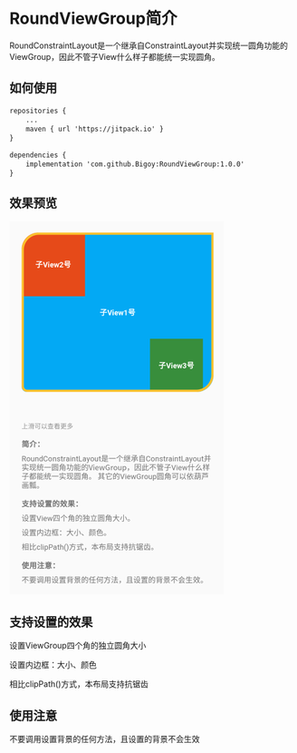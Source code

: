 # RoundViewGroup简介
RoundConstraintLayout是一个继承自ConstraintLayout并实现统一圆角功能的ViewGroup，因此不管子View什么样子都能统一实现圆角。

## 如何使用
```
repositories {
	...
	maven { url 'https://jitpack.io' }
}
```
```
dependencies {
	implementation 'com.github.Bigoy:RoundViewGroup:1.0.0'
}
```

## 效果预览
![preview](https://github.com/Bigoy/RoundViewGroup/blob/master/%E5%9C%86%E8%A7%92%E5%B8%83%E5%B1%80%E9%A2%84%E8%A7%88.png)

## 支持设置的效果
设置ViewGroup四个角的独立圆角大小

设置内边框：大小、颜色

相比clipPath()方式，本布局支持抗锯齿

## 使用注意
不要调用设置背景的任何方法，且设置的背景不会生效
